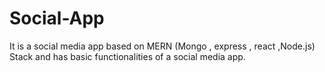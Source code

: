 # Social-App
It is a social media app based on MERN (Mongo , express , react ,Node.js) Stack  and has basic functionalities of  a social media app. 
